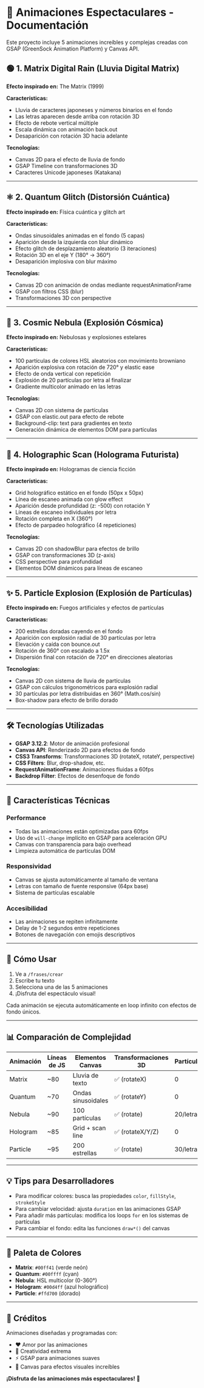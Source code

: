 # 🎨 Animaciones Espectaculares - Documentación

Este proyecto incluye 5 animaciones increíbles y complejas creadas con GSAP (GreenSock Animation Platform) y Canvas API.

## 🟢 1. Matrix Digital Rain (Lluvia Digital Matrix)

**Efecto inspirado en:** The Matrix (1999)

**Características:**
- Lluvia de caracteres japoneses y números binarios en el fondo
- Las letras aparecen desde arriba con rotación 3D
- Efecto de rebote vertical múltiple
- Escala dinámica con animación back.out
- Desaparición con rotación 3D hacia adelante

**Tecnologías:**
- Canvas 2D para el efecto de lluvia de fondo
- GSAP Timeline con transformaciones 3D
- Caracteres Unicode japoneses (Katakana)

---

## ⚛️ 2. Quantum Glitch (Distorsión Cuántica)

**Efecto inspirado en:** Física cuántica y glitch art

**Características:**
- Ondas sinusoidales animadas en el fondo (5 capas)
- Aparición desde la izquierda con blur dinámico
- Efecto glitch de desplazamiento aleatorio (3 iteraciones)
- Rotación 3D en el eje Y (180° → 360°)
- Desaparición implosiva con blur máximo

**Tecnologías:**
- Canvas 2D con animación de ondas mediante requestAnimationFrame
- GSAP con filtros CSS (blur)
- Transformaciones 3D con perspective

---

## 🌌 3. Cosmic Nebula (Explosión Cósmica)

**Efecto inspirado en:** Nebulosas y explosiones estelares

**Características:**
- 100 partículas de colores HSL aleatorios con movimiento browniano
- Aparición explosiva con rotación de 720° y elastic ease
- Efecto de onda vertical con repetición
- Explosión de 20 partículas por letra al finalizar
- Gradiente multicolor animado en las letras

**Tecnologías:**
- Canvas 2D con sistema de partículas
- GSAP con elastic.out para efecto de rebote
- Background-clip: text para gradientes en texto
- Generación dinámica de elementos DOM para partículas

---

## 🔷 4. Holographic Scan (Holograma Futurista)

**Efecto inspirado en:** Hologramas de ciencia ficción

**Características:**
- Grid holográfico estático en el fondo (50px x 50px)
- Línea de escaneo animada con glow effect
- Aparición desde profundidad (z: -500) con rotación Y
- Líneas de escaneo individuales por letra
- Rotación completa en X (360°)
- Efecto de parpadeo holográfico (4 repeticiones)

**Tecnologías:**
- Canvas 2D con shadowBlur para efectos de brillo
- GSAP con transformaciones 3D (z-axis)
- CSS perspective para profundidad
- Elementos DOM dinámicos para líneas de escaneo

---

## ✨ 5. Particle Explosion (Explosión de Partículas)

**Efecto inspirado en:** Fuegos artificiales y efectos de partículas

**Características:**
- 200 estrellas doradas cayendo en el fondo
- Aparición con explosión radial de 30 partículas por letra
- Elevación y caída con bounce.out
- Rotación de 360° con escalado a 1.5x
- Dispersión final con rotación de 720° en direcciones aleatorias

**Tecnologías:**
- Canvas 2D con sistema de lluvia de partículas
- GSAP con cálculos trigonométricos para explosión radial
- 30 partículas por letra distribuidas en 360° (Math.cos/sin)
- Box-shadow para efecto de brillo dorado

---

## 🛠️ Tecnologías Utilizadas

- **GSAP 3.12.2**: Motor de animación profesional
- **Canvas API**: Renderizado 2D para efectos de fondo
- **CSS3 Transforms**: Transformaciones 3D (rotateX, rotateY, perspective)
- **CSS Filters**: Blur, drop-shadow, etc.
- **RequestAnimationFrame**: Animaciones fluidas a 60fps
- **Backdrop Filter**: Efectos de desenfoque de fondo

---

## 🎯 Características Técnicas

### Performance
- Todas las animaciones están optimizadas para 60fps
- Uso de `will-change` implícito en GSAP para aceleración GPU
- Canvas con transparencia para bajo overhead
- Limpieza automática de partículas DOM

### Responsividad
- Canvas se ajusta automáticamente al tamaño de ventana
- Letras con tamaño de fuente responsive (64px base)
- Sistema de partículas escalable

### Accesibilidad
- Las animaciones se repiten infinitamente
- Delay de 1-2 segundos entre repeticiones
- Botones de navegación con emojis descriptivos

---

## 🚀 Cómo Usar

1. Ve a `/frases/crear`
2. Escribe tu texto
3. Selecciona una de las 5 animaciones
4. ¡Disfruta del espectáculo visual!

Cada animación se ejecuta automáticamente en loop infinito con efectos de fondo únicos.

---

## 📊 Comparación de Complejidad

| Animación | Líneas de JS | Elementos Canvas | Transformaciones 3D | Partículas |
|-----------|--------------|------------------|---------------------|------------|
| Matrix    | ~80          | Lluvia de texto  | ✅ (rotateX)        | 0          |
| Quantum   | ~70          | Ondas sinusoidales| ✅ (rotateY)       | 0          |
| Nebula    | ~90          | 100 partículas   | ✅ (rotate)         | 20/letra   |
| Hologram  | ~85          | Grid + scan line | ✅ (rotateX/Y/Z)    | 0          |
| Particle  | ~95          | 200 estrellas    | ✅ (rotate)         | 30/letra   |

---

## 💡 Tips para Desarrolladores

- Para modificar colores: busca las propiedades `color`, `fillStyle`, `strokeStyle`
- Para cambiar velocidad: ajusta `duration` en las animaciones GSAP
- Para añadir más partículas: modifica los loops `for` en los sistemas de partículas
- Para cambiar el fondo: edita las funciones `draw*()` del canvas

---

## 🎨 Paleta de Colores

- **Matrix**: `#00ff41` (verde neón)
- **Quantum**: `#00ffff` (cyan)
- **Nebula**: HSL multicolor (0-360°)
- **Hologram**: `#00d4ff` (azul holográfico)
- **Particle**: `#ffd700` (dorado)

---

## 📝 Créditos

Animaciones diseñadas y programadas con:
- ❤️ Amor por las animaciones
- 🧠 Creatividad extrema
- ⚡ GSAP para animaciones suaves
- 🎨 Canvas para efectos visuales increíbles

**¡Disfruta de las animaciones más espectaculares!** 🎉
